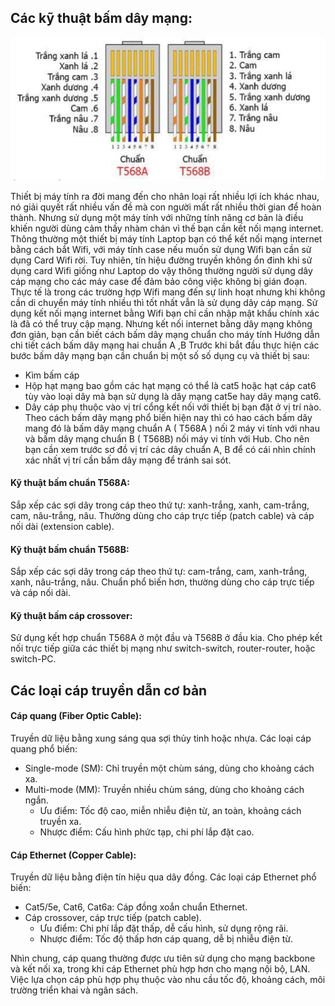 ## Các kỹ thuật bấm dây mạng:

  <img src="Basicnetworkimages/10.png">

  Thiết bị máy tính ra đời mang đến cho nhân loại rất nhiều lợi ích khác nhau, nó giải quyết rất nhiều vấn đề mà con người mất rất nhiều thời gian để hoàn thành. Nhưng sử dụng một máy tính với những tính năng cơ bản là điều khiến người dùng cảm thấy nhàm chán vì thế bạn cần kết nối mạng internet. Thông thường một thiết bị máy tính Laptop bạn có thể kết nối mạng internet bằng cách bắt Wifi, với máy tính case nếu muốn sử dụng Wifi bạn cần sử dụng Card Wifi rời. Tuy nhiên, tín hiệu đường truyền không ổn đinh khi sử dụng card Wifi giống như Laptop do vậy thông thường người sử dụng dây cáp mạng cho các máy case để đảm bảo công việc không bị gián đoạn. Thực tế là trong các trường hợp Wifi mang đến sự linh hoạt nhưng khi không cần di chuyển máy tính nhiều thì tốt nhất vẫn là sử dụng dây cáp mạng.
  Sử dụng kết nối mạng internet bằng Wifi bạn chỉ cần nhập mật khẩu chính xác là đã có thể truy cập mạng. Nhưng kết nối internet bằng dây mạng không đơn giản, bạn cần biết cách bấm dây mạng chuẩn cho máy tính
  Hướng dẫn chi tiết cách bấm dây mạng hai chuẩn A ,B
  Trước khi bắt đầu thực hiện các bước bấm dây mạng bạn cần chuẩn bị một số số dụng cụ và thiết bị sau:
  + Kìm bấm cáp
  + Hộp hạt mạng bao gồm các hạt mạng có thể là cat5 hoặc hạt cáp cat6 tùy vào loại dây mà bạn sử dụng là dây mạng cat5e hay dây mạng cat6.
  + Dây cáp phụ thuộc vào vị trí cổng kết nối với thiết bị bạn đặt ở vị trí nào.
  Theo cách bấm dây mạng phổ biến hiện nay thì có hao cách bấm dây mang đó là bấm dây mạng chuẩn A ( T568A ) nối 2 máy vi tính với nhau và bấm dây mạng chuẩn B ( T568B) nối máy vi tính với Hub. Cho nên bạn cần xem trước sơ đồ vị trí các dây chuẩn A, B để có cái nhìn chính xác nhất vị trí cần bấm dây mạng để tránh sai sót.
#### Kỹ thuật bấm chuẩn T568A:
  Sắp xếp các sợi dây trong cáp theo thứ tự: xanh-trắng, xanh, cam-trắng, cam, nâu-trắng, nâu.
  Thường dùng cho cáp trực tiếp (patch cable) và cáp nối dài (extension cable).
#### Kỹ thuật bấm chuẩn T568B:
  Sắp xếp các sợi dây trong cáp theo thứ tự: cam-trắng, cam, xanh-trắng, xanh, nâu-trắng, nâu.
  Chuẩn phổ biến hơn, thường dùng cho cáp trực tiếp và cáp nối dài.
#### Kỹ thuật bấm cáp crossover:
  Sử dụng kết hợp chuẩn T568A ở một đầu và T568B ở đầu kia.
  Cho phép kết nối trực tiếp giữa các thiết bị mạng như switch-switch, router-router, hoặc switch-PC.
## Các loại cáp truyền dẫn cơ bản
#### Cáp quang (Fiber Optic Cable):
  Truyền dữ liệu bằng xung sáng qua sợi thủy tinh hoặc nhựa.
  Các loại cáp quang phổ biến:
  + Single-mode (SM): Chỉ truyền một chùm sáng, dùng cho khoảng cách xa.
  + Multi-mode (MM): Truyền nhiều chùm sáng, dùng cho khoảng cách ngắn.
    + Ưu điểm: Tốc độ cao, miễn nhiễu điện từ, an toàn, khoảng cách truyền xa.
    + Nhược điểm: Cấu hình phức tạp, chi phí lắp đặt cao.
#### Cáp Ethernet (Copper Cable):
  Truyền dữ liệu bằng điện tín hiệu qua dây đồng.
  Các loại cáp Ethernet phổ biến:
  + Cat5/5e, Cat6, Cat6a: Cáp đồng xoắn chuẩn Ethernet.
  + Cáp crossover, cáp trực tiếp (patch cable).
    + Ưu điểm: Chi phí lắp đặt thấp, dễ cấu hình, sử dụng rộng rãi.
    + Nhược điểm: Tốc độ thấp hơn cáp quang, dễ bị nhiễu điện từ.

  Nhìn chung, cáp quang thường được ưu tiên sử dụng cho mạng backbone và kết nối xa, trong khi cáp Ethernet phù hợp hơn cho mạng nội bộ, LAN. Việc lựa chọn cáp phù hợp phụ thuộc vào nhu cầu tốc độ, khoảng cách, môi trường triển khai và ngân sách.